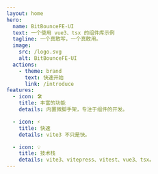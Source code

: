 ```yaml
---
layout: home
hero:
  name: BitBounceFE-UI
  text: 一个使用 vue3、tsx 的组件库示例
  tagline: 一个真敢写，一个真敢用。
  image:
    src: /logo.svg
    alt: BitBounceFE-UI
  actions:
    - theme: brand
      text: 快速开始
      link: /introduce
features:
  - icon: 🛠️
    title: 丰富的功能
    details: 内置微脚手架，专注于组件的开发。

  - icon: ⚡️
    title: 快速
    details: vite3 不只是快。

  - icon: 💡
    title: 技术栈
    details: vite3、vitepress、vitest、vue3、tsx。
---
```


